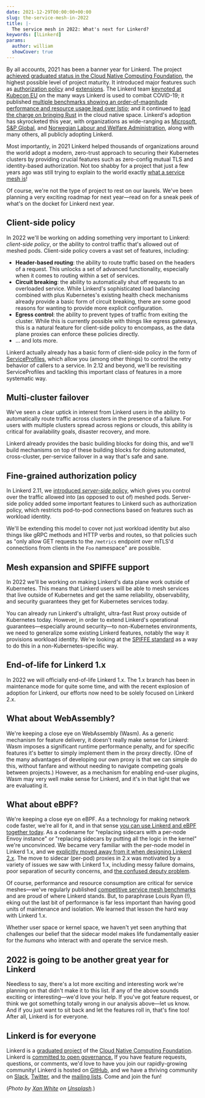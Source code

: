 ```yaml
---
date: 2021-12-29T00:00:00+00:00
slug: the-service-mesh-in-2022
title: |-
  The service mesh in 2022: What's next for Linkerd?
keywords: [lLinkerd]
params:
  author: william
  showCover: true
---
```


By all accounts, 2021 has been a banner year for Linkerd. The project [achieved
graduated status in the Cloud Native Computing
Foundation](https://linkerd.io/2021/07/28/announcing-cncf-graduation/), the
highest possible level of project maturity. It introduced major features such as
[authorization policy](https://linkerd.io/2021/09/30/announcing-linkerd-2.11/)
and [extensions](https://linkerd.io/2021/03/11/announcing-linkerd-2.10/). The
Linkerd team [keynoted at Kubecon
EU](https://buoyant.io/media/linkerd-vs-covid-19/) on the many ways Linkerd is
used to combat COVID-19; it published [multiple benchmarks showing an
order-of-magnitude performance and resource usage lead over
Istio](https://www.cncf.io/blog/2021/12/17/benchmarking-linkerd-and-istio-2021-redux/);
and it continued to [lead the charge on bringing
Rust](https://www.youtube.com/watch?v=BWL4889RKhU) in the cloud native space.
Linkerd's adoption has skyrocketed this year, with organizations as wide-ranging
as [Microsoft](https://www.microsoft.com/), [S&P
Global](https://www.spglobal.com/en/), and  [Norwegian Labour and Welfare
Administration](https://www.nav.no/), along with many others, all publicly
adopting Linkerd.

Most importantly, in 2021 Linkerd helped thousands of organizations around the
world adopt a modern, zero-trust approach to securing their Kubernetes clusters
by providing crucial features such as zero-config mutual TLS and identity-based
authorization. Not too shabby for a project that just a few years ago was still
trying to explain to the world exactly [what a service mesh
is](https://buoyant.io/service-mesh-manifesto/)!

Of course, we're not the type of project to rest on our laurels. We've been
planning a very exciting roadmap for next year—read on for a sneak peek of
what's on the docket for Linkerd next year.

## Client-side policy

In 2022 we'll be working on adding something very important to Linkerd:
_client-side policy_, or the ability to control traffic that's allowed out of
meshed pods. Client-side policy covers a vast set of features, including:

* **Header-based routing**: the ability to route traffic based on the headers of
  a request. This unlocks a set of advanced functionality, especially when it
  comes to routing within a set of services.
* **Circuit breaking**: the ability to automatically shut off requests to an
  overloaded service. While Linkerd's sophisticated load balancing combined with
  plus Kubernetes's existing health check mechanisms already provide a basic
  form of circuit breaking, there are some good reasons for wanting to provide
  more explicit configuration.
* **Egress control**: the ability to prevent types of traffic from exiting the
  cluster. While this is currently possible with things like egress gateways,
  this is a natural feature for client-side policy to encompass, as the data
  plane proxies can enforce these policies directly.
* ... and lots more.

Linkerd actually already has a basic form of client-side policy in the form of
[ServiceProfiles](https://linkerd.io/2/reference/service-profiles/), which allow
you (among other things) to control the retry behavior of callers to a service.
In 2.12 and beyond, we'll be revisiting ServiceProfiles and tackling this
important class of features in a more systematic way.

## Multi-cluster failover

We've seen a clear uptick in interest from Linkerd users in the ability to
automatically route traffic across clusters in the presence of a failure. For
users with multiple clusters spread across regions or clouds, this ability is
critical for availability goals, disaster recovery, and more.

Linkerd already provides the basic building blocks for doing this, and we'll
build mechanisms on top of these building blocks for doing automated,
cross-cluster, per-service failover in a way that's safe and sane.

## Fine-grained authorization policy

In Linkerd 2.11, we [introduced _server-side_
policy](https://linkerd.io/2021/09/30/announcing-linkerd-2.11/), which gives you
control over the traffic allowed into (as opposed to out of) meshed pods.
Server-side policy added some important features to Linkerd such as
authorization policy, which restricts pod-to-pod connections based on features
such as workload identity.

We'll be extending this model to cover not just workload identity but also
things like gRPC methods and HTTP verbs and routes, so that policies such as
"only allow GET requests to the `/metrics` endpoint over mTLS'd connections from
clients in the `Foo` namespace" are possible.

## Mesh expansion and SPIFFE support

In 2022 we'll be working on making Linkerd's data plane work outside of
Kubernetes. This means that Linkerd users will be able to mesh services that
live outside of Kubernetes and get the same reliability, observability, and
security guarantees they get for Kubernetes services today.

You can already run Linkerd's ultralight, ultra-fast Rust proxy outside of
Kubernetes today. However, in order to extend Linkerd's operational
guarantees—especially around security—to non-Kubernetes environments, we need to
generalize some existing Linkerd features, notably the way it provisions
workload identity. We're looking at the [SPIFFE standard](https://spiffe.io/)
as a way to do this in a non-Kubernetes-specific way.

## End-of-life for Linkerd 1.x

In 2022 we will officially end-of-life Linkerd 1.x. The 1.x branch has been in
maintenance mode for quite some time, and with the recent explosion of adoption
for Linkerd, our efforts now need to be solely focused on Linkerd 2.x.

## What about WebAssembly?

We're keeping a close eye on WebAssembly (Wasm). As a generic mechanism for
feature delivery, it doesn't really make sense for Linkerd: Wasm imposes a
significant runtime performance penalty, and for specific features it's better
to simply implement them in the proxy directly. (One of the many advantages of
developing our own proxy is that we can simple do this, without fanfare and
without needing to navigate competing goals between projects.) However, as a
mechanism for enabling end-user plugins, Wasm may very well make sense for
Linkerd, and it's in that light that we are evaluating it.

## What about eBPF?

We're keeping a close eye on eBPF. As a technology for making network code
faster, we're all for it, and in that sense [you can use Linkerd and eBPF
together
today](https://buoyant.io/2020/12/23/kubernetes-network-policies-with-cilium-and-linkerd/).
As a codename for "replacing sidecars with a per-node Envoy instance" or
"replacing sidecars by putting all the logic in the kernel" we're unconvinced.
We became very familiar with the per-node model in Linkerd 1.x, and we
[explicitly moved away from it when designing Linkerd
2.x](https://www.infoq.com/articles/linkerd-v2-production-adoption/). The move
to sidecar (per-pod) proxies in 2.x was motivated by a variety of issues we saw
with Linkerd 1.x, including messy failure domains, poor separation of security
concerns, and [the confused deputy
problem](https://en.wikipedia.org/wiki/Confused_deputy_problem).

Of course, performance and resource consumption are critical for service
meshes—we've regularly published [competitive service mesh
benchmarks](https://linkerd.io/2021/11/29/linkerd-vs-istio-benchmarks-2021/) and
are proud of where Linkerd stands. But, to paraphrase Louis Ryan (!), eking out
the last bit of performance is far less important than having good units of
maintenance and isolation. We learned that lesson the hard way with Linkerd 1.x.

Whether user space or kernel space, we haven't yet seen anything that challenges
our belief that the sidecar model makes life fundamentally easier for the
_humans_ who interact with and operate the service mesh.

## 2022 is going to be another great year for Linkerd

Needless to say, there's a lot more exciting and interesting work we're planning
on that didn't make it to this list. If any of the above sounds exciting or
interesting—we'd love your help. If you've got feature request, or think we got
something totally wrong in our analysis above—let us know. And if you just want
to sit back and let the features roll in, that's fine too! After all, Linkerd is
for everyone.

## Linkerd is for everyone

Linkerd is a [graduated project](/2021/07/28/announcing-cncf-graduation/) of the
[Cloud Native Computing Foundation](https://cncf.io/). Linkerd is [committed to
open
governance.](https://linkerd.io/2019/10/03/linkerds-commitment-to-open-governance/)
If you have feature requests, questions, or comments, we'd love to have you join
our rapidly-growing community! Linkerd is hosted on
[GitHub](https://github.com/linkerd/), and we have a thriving community on
[Slack](https://slack.linkerd.io/), [Twitter](https://twitter.com/linkerd), and
the [mailing lists](https://linkerd.io/2/get-involved/). Come and join the fun!

(*Photo by [Xan
White](https://unsplash.com/@xwpics?utm_source=unsplash&utm_medium=referral&utm_content=creditCopyText)
on
[Unsplash](https://unsplash.com/?utm_source=unsplash&utm_medium=referral&utm_content=creditCopyText).*)
